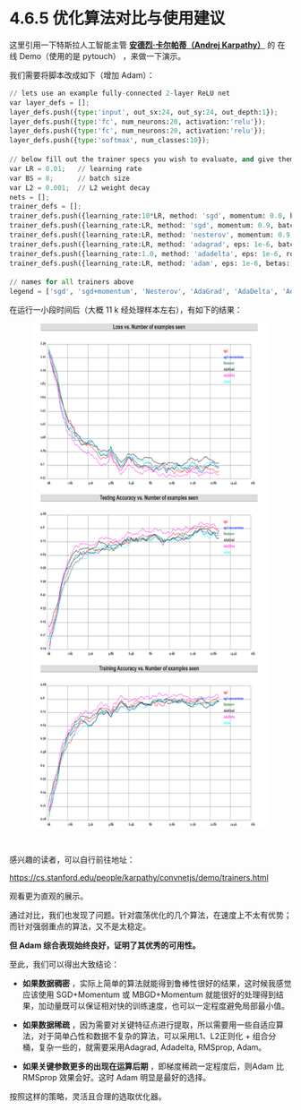 
# 4.6.5 优化算法对比与使用建议

这里引用一下特斯拉人工智能主管 **[安德烈·卡尔帕蒂（Andrej Karpathy）](https://github.com/karpathy)** 的 在线 Demo（使用的是 pytouch） ，来做一下演示。

我们需要将脚本改成如下（增加 Adam）：

```python
// lets use an example fully-connected 2-layer ReLU net
var layer_defs = [];
layer_defs.push({type:'input', out_sx:24, out_sy:24, out_depth:1});
layer_defs.push({type:'fc', num_neurons:20, activation:'relu'});
layer_defs.push({type:'fc', num_neurons:20, activation:'relu'});
layer_defs.push({type:'softmax', num_classes:10});

// below fill out the trainer specs you wish to evaluate, and give them names for legend
var LR = 0.01;   // learning rate
var BS = 8;      // batch size
var L2 = 0.001;  // L2 weight decay
nets = [];
trainer_defs = [];
trainer_defs.push({learning_rate:10*LR, method: 'sgd', momentum: 0.0, batch_size:BS, l2_decay:L2});
trainer_defs.push({learning_rate:LR, method: 'sgd', momentum: 0.9, batch_size:BS, l2_decay:L2});
trainer_defs.push({learning_rate:LR, method: 'nesterov', momentum: 0.9, batch_size:BS, l2_decay:L2});
trainer_defs.push({learning_rate:LR, method: 'adagrad', eps: 1e-6, batch_size:BS, l2_decay:L2});
trainer_defs.push({learning_rate:1.0, method: 'adadelta', eps: 1e-6, ro:0.95, batch_size:BS, l2_decay:L2});
trainer_defs.push({learning_rate:LR, method: 'adam', eps: 1e-6, betas:[0.9, 0.999], batch_size:BS, l2_decay:L2});

// names for all trainers above
legend = ['sgd', 'sgd+momentum', 'Nesterov', 'AdaGrad', 'AdaDelta', 'Adam'];
```

在运行一小段时间后（大概 11 k 经处理样本左右），有如下的结果：

<center>
<figure>
   <img  
      width = "600" height = "900"
      src="../../Pictures/GD_compare.png" alt="">
</figure>
</center>

<br>

感兴趣的读者，可以自行前往地址：

https://cs.stanford.edu/people/karpathy/convnetjs/demo/trainers.html

观看更为直观的展示。

通过对比，我们也发现了问题。针对震荡优化的几个算法，在速度上不太有优势；而针对强弱重点的算法，又不是太稳定。

**但 Adam 综合表现始终良好，证明了其优秀的可用性。**

至此，我们可以得出大致结论：

- **如果数据稠密** ，实际上简单的算法就能得到鲁棒性很好的结果，这时候我感觉应该使用 SGD+Momentum 或 MBGD+Momentum 就能很好的处理得到结果，加动量既可以保证相对快的训练速度，也可以一定程度避免局部最小值。

- **如果数据稀疏** ，因为需要对关键特征点进行提取，所以需要用一些自适应算法，对于简单凸性和数据不复杂的算法，可以采用L1、L2正则化 + 组合分桶，复杂一些的，就需要采用Adagrad, Adadelta, RMSprop, Adam。

- **如果关键参数更多的出现在运算后期** ，即梯度稀疏一定程度后，则Adam 比 RMSprop 效果会好。这时 Adam 明显是最好的选择。

按照这样的策略，灵活且合理的选取优化器。


[ref]: References_4.md